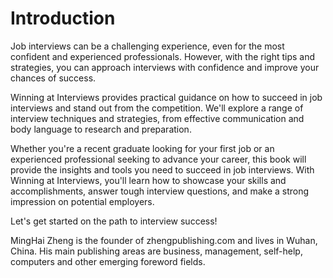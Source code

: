 # Introduction

Job interviews can be a challenging experience, even for the most confident and experienced professionals. However, with the right tips and strategies, you can approach interviews with confidence and improve your chances of success.

Winning at Interviews provides practical guidance on how to succeed in job interviews and stand out from the competition. We'll explore a range of interview techniques and strategies, from effective communication and body language to research and preparation.

Whether you're a recent graduate looking for your first job or an experienced professional seeking to advance your career, this book will provide the insights and tools you need to succeed in job interviews. With Winning at Interviews, you'll learn how to showcase your skills and accomplishments, answer tough interview questions, and make a strong impression on potential employers.

Let's get started on the path to interview success!

MingHai Zheng is the founder of zhengpublishing.com and lives in Wuhan, China. His main publishing areas are business, management, self-help, computers and other emerging foreword fields.

